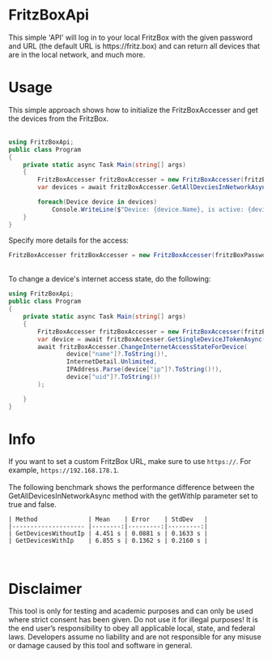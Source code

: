 <h1>FritzBoxApi</h1>
<span>This simple 'API' will log in to your local FritzBox with the given password and URL (the default URL is https://fritz.box) and can return all devices that are in the local network, and much more.</span>

<h1>Usage</h1>
<span>This simple approach shows how to initialize the FritzBoxAccesser and get the devices from the FritzBox.</span>
<br/><br/>

```csharp
using FritzBoxApi;
public class Program
{
    private static async Task Main(string[] args)
    {        
        FritzBoxAccesser fritzBoxAccesser = new FritzBoxAccesser(fritzBoxPassword: "password");
        var devices = await fritzBoxAccesser.GetAllDevciesInNetworkAsync();

        foreach(Device device in devices)
            Console.WriteLine($"Device: {device.Name}, is active: {device.StateInfo.Active}");
    }
}
```

<span>Specify more details for the access:</span>
```csharp
FritzBoxAccesser fritzBoxAccesser = new FritzBoxAccesser(fritzBoxPassword: "password", fritzBoxUrl: "https://192.168.178.1", userName: "fritz3000");
```
<br/>
<span>
    To change a device's internet access state, do the following:
</span>

```csharp
using FritzBoxApi;
public class Program
{
    private static async Task Main(string[] args)
    {
        FritzBoxAccesser fritzBoxAccesser = new FritzBoxAccesser(fritzBoxPassword: "password");
        var device = await fritzBoxAccesser.GetSingleDeviceJTokenAsync(deviceName: "DESKTOP123");
        await fritzBoxAccesser.ChangeInternetAccessStateForDevice(
                device["name"]?.ToString()!,
                InternetDetail.Unlimited,
                IPAddress.Parse(device["ip"]?.ToString()!),
                device["uid"]?.ToString()!
        );

    }
}
```
<h1>Info</h1>
<span>
  If you want to set a custom FritzBox URL, make sure to use <code>https://</code>. For example, <code>https://192.168.178.1</code>.
</span>
<br/><br/>
<span>The following benchmark shows the performance difference between the GetAllDevicesInNetworkAsync method with the getWithIp parameter set to true and false.</span>

```
| Method              | Mean    | Error    | StdDev   |
|-------------------- |--------:|---------:|---------:|
| GetDevicesWithoutIp | 4.451 s | 0.0881 s | 0.1633 s |
| GetDevicesWithIp    | 6.855 s | 0.1362 s | 0.2160 s |
```


<br/>
<h1>Disclaimer</h1>
 <span>This tool is only for testing and academic purposes and can only be used where strict consent has been given. Do not use it for illegal purposes! It is the end user’s responsibility to obey all applicable local, state, and federal laws. Developers assume no liability and are not responsible for any misuse or damage caused by this tool and software in general.</span>
 
